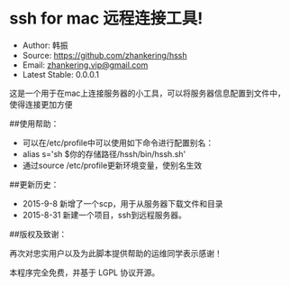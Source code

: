 # ssh for mac 远程连接工具!

 * Author: 韩振
 * Source: https://github.com/zhankering/hssh 
 * Email: zhankering.vip@gmail.com
 * Latest Stable: 0.0.0.1


这是一个用于在mac上连接服务器的小工具，可以将服务器信息配置到文件中，使得连接更加方便

##使用帮助：

 * 可以在/etc/profile中可以使用如下命令进行配置别名：
 * alias s='sh $你的存储路径/hssh/bin/hssh.sh'
 * 通过source /etc/profile更新环境变量，使别名生效


##更新历史：

 - 2015-9-8  新增了一个scp，用于从服务器下载文件和目录
 - 2015-8-31 新建一个项目，ssh到远程服务器。



##版权及致谢：

 再次对忠实用户以及为此脚本提供帮助的运维同学表示感谢！

 本程序完全免费，并基于 LGPL 协议开源。
